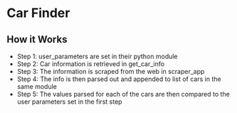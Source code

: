 # Car Finder

## How it Works

- Step 1: user_parameters are set in their python module
- Step 2: Car information is retrieved in get_car_info
- Step 3: The information is scraped from the web in scraper_app
- Step 4: The info is then parsed out and appended to list of cars in the same module
- Step 5: The values parsed for each of the cars are then compared to the user parameters set in the first step